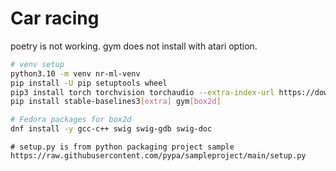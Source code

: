 # Car racing

poetry is not working. gym does not install with atari option.

```bash
# venv setup
python3.10 -m venv nr-ml-venv
pip install -U pip setuptools wheel
pip3 install torch torchvision torchaudio --extra-index-url https://download.pytorch.org/whl/cu116
pip install stable-baselines3[extra] gym[box2d]
```

```bash
# Fedora packages for box2d
dnf install -y gcc-c++ swig swig-gdb swig-doc
```

```
# setup.py is from python packaging project sample
https://raw.githubusercontent.com/pypa/sampleproject/main/setup.py
```
